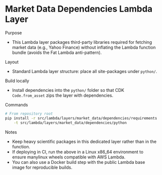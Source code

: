 Market Data Dependencies Lambda Layer
=====================================

Purpose
- This Lambda layer packages third-party libraries required for fetching market data (e.g., Yahoo Finance) without inflating the Lambda function bundle (avoids the Fat Lambda anti-pattern).

Layout
- Standard Lambda layer structure: place all site-packages under `python/`.

Build locally
- Install dependencies into the `python/` folder so that CDK `Code.from_asset` zips the layer with dependencies.

Commands
```bash
# From repository root
pip install -r src/lambda/layers/market_data/dependencies/requirements.txt \
    -t src/lambda/layers/market_data/dependencies/python
```

Notes
- Keep heavy scientific packages in this dedicated layer rather than in the function.
- If deploying in CI, run the above in a Linux x86_64 environment to ensure manylinux wheels compatible with AWS Lambda.
- You can also use a Docker build step with the public Lambda base image for reproducible builds.

